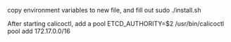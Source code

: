 copy environment variables to new file, and fill out
sudo ./install.sh

After starting calicoctl, add a pool
ETCD_AUTHORITY=$2 /usr/bin/calicoctl pool add 172.17.0.0/16